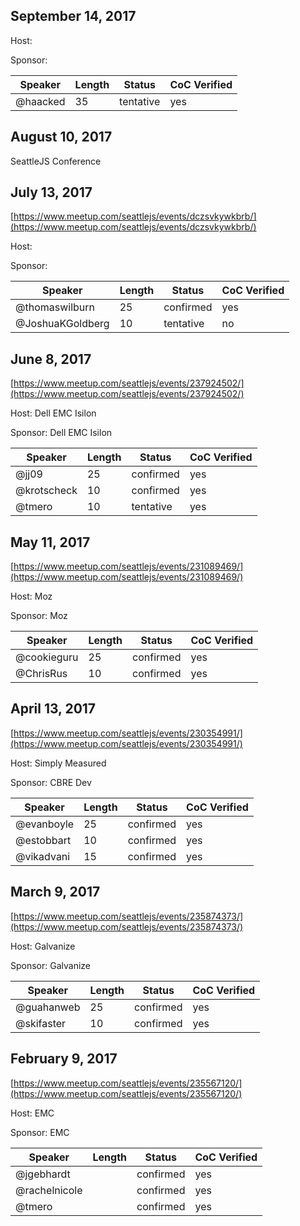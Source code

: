 ## September 14, 2017
[]()

Host: 

Sponsor: 

Speaker | Length | Status | CoC Verified
--- | --- | --- | ---
@haacked | 35 | tentative | yes

## August 10, 2017
SeattleJS Conference

## July 13, 2017
[https://www.meetup.com/seattlejs/events/dczsvkywkbrb/](https://www.meetup.com/seattlejs/events/dczsvkywkbrb/)

Host: 

Sponsor: 

Speaker | Length | Status | CoC Verified
--- | --- | --- | ---
@thomaswilburn | 25 | confirmed | yes
@JoshuaKGoldberg | 10 | tentative | no

## June 8, 2017
[https://www.meetup.com/seattlejs/events/237924502/](https://www.meetup.com/seattlejs/events/237924502/)

Host: Dell EMC Isilon

Sponsor: Dell EMC Isilon

Speaker | Length | Status | CoC Verified
--- | --- | --- | ---
@jj09 | 25 | confirmed | yes
@krotscheck | 10 | confirmed | yes
@tmero | 10 | tentative | yes

## May 11, 2017
[https://www.meetup.com/seattlejs/events/231089469/](https://www.meetup.com/seattlejs/events/231089469/)

Host: Moz

Sponsor: Moz

Speaker | Length | Status | CoC Verified
--- | --- | --- | ---
@cookieguru | 25 | confirmed | yes
@ChrisRus | 10 | confirmed | yes

## April 13, 2017
[https://www.meetup.com/seattlejs/events/230354991/](https://www.meetup.com/seattlejs/events/230354991/)

Host: Simply Measured

Sponsor: CBRE Dev

Speaker | Length | Status | CoC Verified
--- | --- | --- | ---
@evanboyle | 25 | confirmed | yes
@estobbart | 10 | confirmed | yes
@vikadvani | 15 | confirmed | yes

## March 9, 2017
[https://www.meetup.com/seattlejs/events/235874373/](https://www.meetup.com/seattlejs/events/235874373/)

Host: Galvanize

Sponsor: Galvanize

Speaker | Length | Status | CoC Verified
--- | --- | --- | ---
@guahanweb | 25 | confirmed | yes
@skifaster | 10 | confirmed | yes

## February 9, 2017
[https://www.meetup.com/seattlejs/events/235567120/](https://www.meetup.com/seattlejs/events/235567120/)

Host: EMC

Sponsor: EMC

Speaker | Length | Status | CoC Verified
--- | --- | --- | ---
@jgebhardt | | confirmed | yes
@rachelnicole | | confirmed | yes
@tmero | | confirmed | yes
